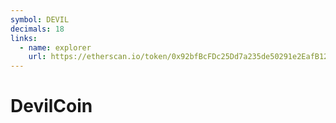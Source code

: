 ```yaml
---
symbol: DEVIL
decimals: 18
links:
  - name: explorer
    url: https://etherscan.io/token/0x92bfBcFDc25Dd7a235de50291e2EafB12d4901F8
---
```


# DevilCoin
